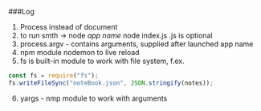 ###Log

1.  Process instead of document
2.  to run smth -> node _app name_ node index.js .js is optional
3.  process.argv - contains arguments, supplied after launched app name
4.  npm module nodemon to live reload
5.  fs is built-in module to work with file system, f.ex.

```javascript
const fs = require("fs");
fs.writeFileSync("noteBook.json", JSON.stringify(notes));
```

6.  yargs - nmp module to work with arguments
